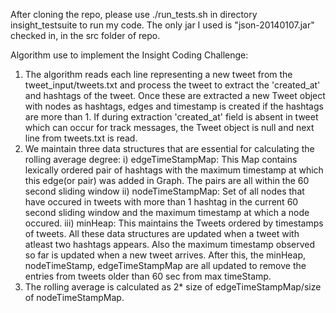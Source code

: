After cloning the repo, please use ./run_tests.sh in directory insight_testsuite to run my code.
The only jar I used is "json-20140107.jar" checked in, in the src folder of repo.

Algorithm use to implement the Insight Coding Challenge:
1) The algorithm reads each line representing a new tweet from the tweet_input/tweets.txt and process the tweet to extract
the 'created_at' and hashtags of the tweet. Once these are extracted a new Tweet object with nodes as hashtags, edges and timestamp is created if the
hashtags are more than 1. If during extraction 'created_at' field is absent in tweet which can occur for track messages, the Tweet object is null and
 next line from tweets.txt is read.
2) We maintain three data structures that are essential for calculating the rolling average degree:
 i) edgeTimeStampMap: This Map contains lexically ordered pair of hashtags with the maximum timestamp at which this edge(or pair) was added in Graph.
 The pairs are all within the 60 second sliding window
 ii) nodeTimeStampMap: Set of all nodes that have occured in tweets with more than 1 hashtag in the current 60 second sliding window and the maximum timestamp
 at which a node occured.
 iii) minHeap: This maintains the Tweets ordered by timestamps of tweets.
 All these data structures are updated when a tweet with atleast two hashtags appears. Also the maximum timestamp observed so far is updated when a new tweet
 arrives. After this, the minHeap, nodeTimeStamp, edgeTimeStampMap are all updated to remove the entries from tweets older than 60 sec from max timeStamp.
 3) The rolling average is calculated as 2* size of edgeTimeStampMap/size of nodeTimeStampMap.

